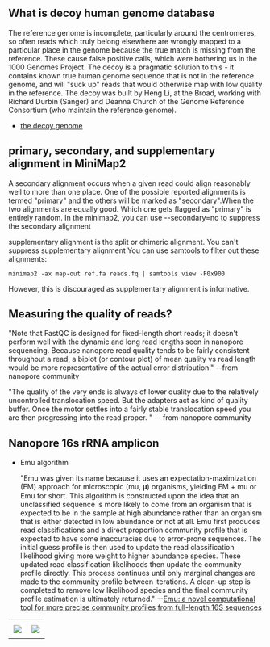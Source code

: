 ## What is decoy human genome database 

The reference genome is incomplete, particularly around the centromeres, so often reads which truly belong elsewhere are wrongly mapped to a particular place in the genome because the true match is missing from the reference. These cause false positive calls, which were bothering us in the 1000 Genomes Project. The decoy is a pragmatic solution to this - it contains known true human genome sequence that is not in the reference genome, and will "suck up" reads that would otherwise map with low quality in the reference. The decoy was built by Heng Li, at the Broad, working with Richard Durbin (Sanger) and Deanna Church of the Genome Reference Consortium (who maintain the reference genome).

- [the decoy genome](https://www.cureffi.org/2013/02/01/the-decoy-genome/)

## primary, secondary, and supplementary alignment in MiniMap2
A secondary alignment occurs when a given read could align reasonably well to more than one place. One of the possible reported alignments is termed "primary" and the others will be marked as "secondary".When the two alignments are equally good. Which one gets flagged as "primary" is entirely random. In the minimap2, you can use --secondary=no to suppress the secondary alignment

supplementary alignment is the split or chimeric alignment. You can't suppress supplementary alignment  You can use samtools to filter out these alignments:
```
minimap2 -ax map-out ref.fa reads.fq | samtools view -F0x900
```

However, this is discouraged as supplementary alignment is informative.

## Measuring the quality of reads?
"Note that FastQC is designed for fixed-length short reads; it doesn't perform well with the dynamic and long read lengths seen in nanopore sequencing. Because nanopore read quality tends to be fairly consistent throughout a read, a biplot (or contour plot) of mean quality vs read length would be more representative of the actual error distribution." --from nanopore community

"The quality of the very ends is always of lower quality due to the relatively uncontrolled translocation speed. But the adapters act as kind of quality buffer. Once the motor settles into a fairly stable translocation speed you are then progressing into the read proper. " -- from nanopore community 

## Nanopore 16s rRNA amplicon 
  * Emu algorithm <p>"Emu was given its name because it uses an expectation-maximization (EM) approach for microscopic (mu, 𝛍) organisms, yielding EM + mu or Emu for short. This algorithm is constructed upon the idea that an unclassified sequence is more likely to come from an organism that is expected to be in the sample at high abundance rather than an organism that is either detected in low abundance or not at all. Emu first produces read classifications and a direct proportion community profile that is expected to have some inaccuracies due to error-prone sequences. The initial guess profile is then used to update the read classification likelihood giving more weight to higher abundance species. These updated read classification likelihoods then update the community profile directly. This process continues until only marginal changes are made to the community profile between iterations. A clean-up step is completed to remove low likelihood species and the final community profile estimation is ultimately returned." --[Emu: a novel computational tool for more precise community profiles from full-length 16S sequences](https://microbiologycommunity.nature.com/posts/emu-a-novel-computational-tool-for-more-precise-community-profiles-from-full-length-16s-sequences)</p>
<div id="image-table">
    <table>
	    <tr>
    	    <td style="padding:10px">
        	    <img src="https://github.com/xiaoli-dong/bioinfo_notebook/assets/52679027/f693e227-3127-47fe-adf9-6b1af601716d"/>
      	    </td>
            <td style="padding:10px">
            	<img src="https://github.com/xiaoli-dong/bioinfo_notebook/assets/52679027/4b054101-65c9-4464-90d9-58b87374f9a6">
            </td>
        </tr>
    </table>
</div>
 


